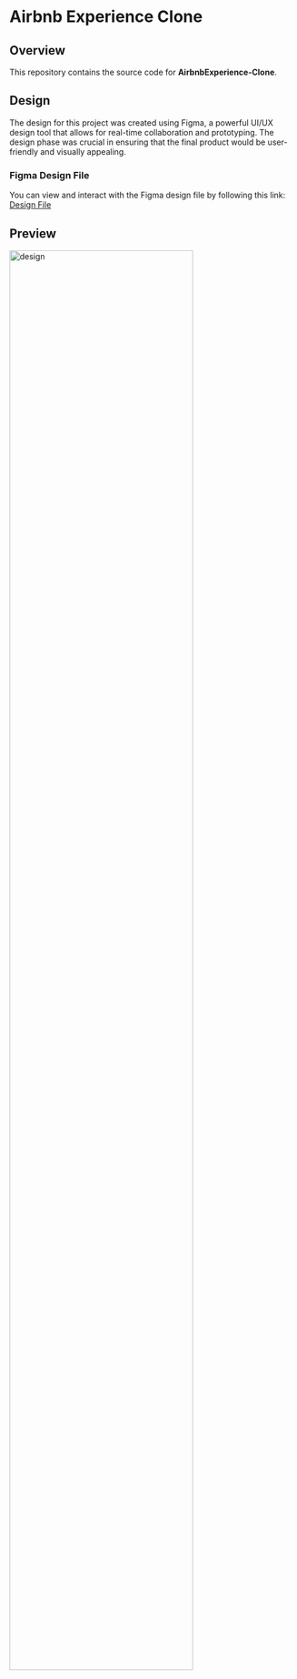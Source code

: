 # Airbnb Experience Clone

## Overview
This repository contains the source code for **AirbnbExperience-Clone**.

## Design
The design for this project was created using Figma, a powerful UI/UX design tool that allows for real-time collaboration and prototyping. The design phase was crucial in ensuring that the final product would be user-friendly and visually appealing.

### Figma Design File
You can view and interact with the Figma design file by following this link: <a href="https://www.figma.com/file/4YjrygFEXOcDp9AAnVFv7o/Airbnb-Experiences?type=design&mode=design&t=Agua9OPtyCtMCcDc-0" target="_blank">Design File</a>

## Preview

<img src="https://github.com/architkakkar/ReactFacts-App/blob/main/design/desktop-design.jpeg" alt="design" width="80%" />
